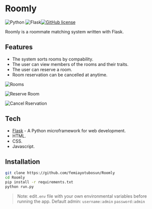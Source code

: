 # Roomly


![Python](https://img.shields.io/badge/Python-3.9-blue) ![Flask](https://img.shields.io/badge/Flask-2.0-blue)[![GitHub license](https://img.shields.io/github/license/Naereen/StrapDown.js.svg)](https://github.com/femiayotubosun/roomly/blob/main/.LICENSE)

Roomly is a roommate matching system written with Flask.

## Features

- The system sorts rooms by compability.
- The user can view members of the rooms and their traits.
- The user can reserve a room.
- Room reservation can be cancelled at anytime.

![Rooms](https://i.ibb.co/pvL70YQ/Rooms.png)

![Reserve Room](https://i.ibb.co/bJ5VmB6/Room-pre-Reserve.png)

![Cancel Rservation](https://i.ibb.co/VvrSdcT/Room-post-reserve.png")
## Tech

- [Flask](https://flask.palletsprojects.com/en/2.0.x/) - A Python microframework for web development.
- HTML.
- CSS.
- Javascript.


## Installation

```sh
git clone https://github.com/femiayotubosun/Roomly
cd Roomly
pip install -r requirements.txt
python run.py
```

> Note: edit`.env` file with your own environmental variables before running the app.
> Default admin: `username:admin` `password:admin`

